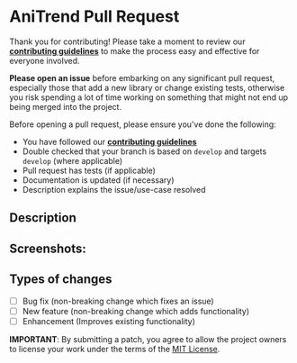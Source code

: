 # AniTrend Pull Request

Thank you for contributing! Please take a moment to review our [**contributing guidelines**](https://github.com/AniTrend/anitrend-app/blob/develop/CONTRIBUTING.md)
to make the process easy and effective for everyone involved.

**Please open an issue** before embarking on any significant pull request, especially those that
add a new library or change existing tests, otherwise you risk spending a lot of time working
on something that might not end up being merged into the project.

Before opening a pull request, please ensure you've done the following:
<!--- If you're unsure about any of these, don't hesitate to ask. We're here to help! -->

- You have followed our [**contributing guidelines**](https://github.com/AniTrend/anitrend-app/blob/develop/CONTRIBUTING.md)
- Double checked that your branch is based on `develop` and targets `develop` (where applicable)
- Pull request has tests (if applicable)
- Documentation is updated (if necessary)
- Description explains the issue/use-case resolved


## Description
<!--- Describe your changes in detail, or link an existing issue here -->

## Screenshots:
<!-- If applicable, otherwise feel free to remove this section -->

## Types of changes
<!--- What types of changes does your code introduce? Put an `x` in all the boxes that apply: -->
- [ ] Bug fix (non-breaking change which fixes an issue)
- [ ] New feature (non-breaking change which adds functionality)
- [ ] Enhancement (Improves existing functionality)

<!--- Be kind to code reviewers, and please try to keep pull requests as small and focused as possible :) -->

**IMPORTANT**: By submitting a patch, you agree to allow the project
owners to license your work under the terms of the [MIT License](https://github.com/AniTrend/anitrend-app/blob/develop/LICENSE.md).

